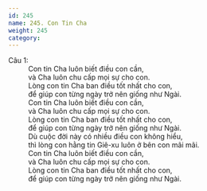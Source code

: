 ```yaml
---
id: 245
name: 245. Con Tin Cha
weight: 245
category: 
---
```

<dl><dt>Câu 1:</dt><dd data-verse="1">Con tin Cha luôn biết điều con cần, <br/>và Cha luôn chu cấp mọi sự cho con. <br/>Lòng con tin Cha ban điều tốt nhất cho con, <br/>để giúp con từng ngày trở nên giống như Ngài. <br/>Con tin Cha luôn biết điều con cần, <br/>và Cha luôn chu cấp mọi sự cho con. <br/>Lòng con tin Cha ban điều tốt nhất cho con, <br/>để giúp con từng ngày trở nên giống như Ngài. <br/>Dù cuộc đời này có nhiều điều con không hiểu, <br/>thì lòng con hằng tin Giê-xu luôn ở bên con mãi mãi. <br/>Con tin Cha luôn biết điều con cần, <br/>và Cha luôn chu cấp mọi sự cho con. <br/>Lòng con tin Cha ban điều tốt nhất cho con, <br/>để giúp con từng ngày trở nên giống như Ngài. </dd></dl>
